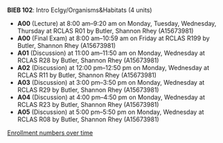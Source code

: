 **BIEB 102**: Intro Eclgy/Organisms&Habitats (4 units)

- **A00** (Lecture) at 8:00 am–9:20 am on Monday, Tuesday, Wednesday, Thursday at RCLAS R01 by Butler, Shannon Rhey (A15673981)
- **A00** (Final Exam) at 8:00 am–10:59 am on Friday at RCLAS R199 by Butler, Shannon Rhey (A15673981)
- **A01** (Discussion) at 11:00 am–11:50 am on Monday, Wednesday at RCLAS R28 by Butler, Shannon Rhey (A15673981)
- **A02** (Discussion) at 12:00 pm–12:50 pm on Monday, Wednesday at RCLAS R11 by Butler, Shannon Rhey (A15673981)
- **A03** (Discussion) at 3:00 pm–3:50 pm on Monday, Wednesday at RCLAS R29 by Butler, Shannon Rhey (A15673981)
- **A04** (Discussion) at 4:00 pm–4:50 pm on Monday, Wednesday at RCLAS R23 by Butler, Shannon Rhey (A15673981)
- **A05** (Discussion) at 5:00 pm–5:50 pm on Monday, Wednesday at RCLAS R08 by Butler, Shannon Rhey (A15673981)

[Enrollment numbers over time](./BIEB102.tsv)
